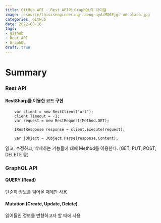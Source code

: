 ```yaml
---
title: GitHub API - Rest API와 GraphQL의 차이점
image: resource/thisisengineering-raeng-nyAzMQ6Ejgs-unsplash.jpg
categories: GitHub
date: 2022-08-16
tags:
- github
- Rest API
- GraphQL
draft: true
---
```


# Summary
### Rest API
#### RestSharp를 이용한 코드 구현
```CSharp
	var client = new RestClient("url");
	client.Timeout = -1;
	var request = new RestRequest(Method.GET);

	IRestResponse response = client.Execute(request);

	var jObject = JObject.Parse(response.Content);
```

읽고, 수정하고, 삭제하는 기능들에 대해 Method를 이용한다. (GET, PUT, POST, DELETE 등)



### GraphQL API
#### QUERY (Read)
단순히 정보를 읽어올 때에만 사용

#### Mutation (Create, Update, Delete)
읽어들인 정보를 변형하고자 할 때에 사용

